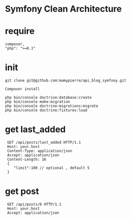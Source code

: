 
# Symfony Clean Architecture

# require
    composer,
    "php": ">=8.1"
# init
```
git clone git@github.com:mamypierre/api_blog_symfony.git

Composer install

php bin/console doctrine:database:create
php bin/console make:migration
php bin/console doctrine:migrations:migrate
php bin/console doctrine:fixtures:load
```

# get last_added
```
 GET /api/posts/last_added HTTP/1.1
 Host: your.host
 Content-Type: application/json
 Accept: application/json
 Content-Length: 16
 {
 	"limit":100 // optional , default 5
 }
```

# get post
```
 GET /api/posts/6 HTTP/1.1
 Host: your.host
 Accept: application/json
```